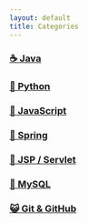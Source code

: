 ```yaml
---
layout: default
title: Categories
---
```


### [☕ Java](https://losuif.github.io/categories/#Java)

### [🐍 Python](https://losuif.github.io/categories/#python)

### [🐣 JavaScript](https://losuif.github.io/categories/#Javascript)

### [🍃 Spring](https://losuif.github.io/categories/#Spring)

### [🔗 JSP / Servlet](https://losuif.github.io/categories/#JSP/Servlet)

### [🐬 MySQL](https://losuif.github.io/categories/#MySQL)

### [😺 Git & GitHub](https://losuif.github.io/categories/#Git/GitHub)



<!-- # [YAMT - Yet Another Minimal Theme](https://yamt.netlify.app/)
See [Github](https://github.com/PandaSekh/Jekyll-YAMT). -->